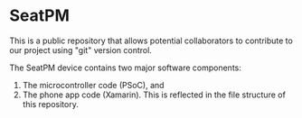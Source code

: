 # SeatPM
This is a public repository that allows potential collaborators to
contribute to our project using "git" version control.

The SeatPM device contains two major software components:
1) The microcontroller code (PSoC), and
2) The phone app code (Xamarin).
This is reflected in the file structure of this repository.
